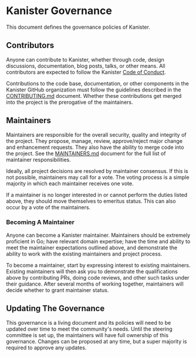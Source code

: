 # Kanister Governance

This document defines the governance policies of Kanister.

## Contributors

Anyone can contribute to Kanister, whether through code, design discussions,
documentation, blog posts, talks, or other means. All contributors are expected
to follow the Kanister [Code of Conduct](CODE_OF_CONDUCT.md).

Contributions to the code base, documentation, or other components in the
Kanister GitHub organization must follow the guidelines described in the
[CONTRIBUTING.md](CONTRIBUTING.md) document. Whether these contributions get
merged into the project is the prerogative of the maintainers.

## Maintainers

Maintainers are responsible for the overall security, quality and integrity of
the project. They propose, manage, review, approve/reject major change and
enhancement requests. They also have the ability to merge code into the project.
See the [MAINTAINERS.md](MAINTAINERS.md) document for the full list of
maintainer responsibilities.

Ideally, all project decisions are resolved by maintainer consensus. If this
is not possible, maintainers may call for a vote. The voting process is a simple
majority in which each maintainer receives one vote.

If a maintainer is no longer interested in or cannot perform the duties listed
above, they should move themselves to emeritus status. This can also occur by a
vote of the maintainers.

### Becoming A Maintainer

Anyone can become a Kanister maintainer. Maintainers should be extremely
proficient in Go; have relevant domain expertise; have the time and ability to
meet the maintainer expectations outlined above, and demonstrate the ability to
work with the existing maintainers and project process.

To become a maintainer, start by expressing interest to existing maintainers.
Existing maintainers will then ask you to demonstrate the qualifications
above by contributing PRs, doing code reviews, and other such tasks under
their guidance. After several months of working together, maintainers will
decide whether to grant maintainer status.

## Updating The Governance

This governance is a living document and its policies will need to be updated
over time to meet the community's needs. Until the steering committee is set
up, the maintainers will have full ownership of this governance. Changes can be
proposed at any time, but a super majority is required to approve any updates.
